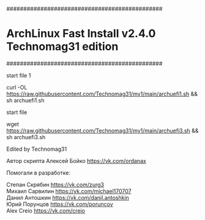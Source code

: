 ##############################################
# ArchLinux Fast Install v2.4.0 Technomag31 edition
##############################################

start file 1
 
curl -OL https://raw.githubusercontent.com/Technomag31/my1/main/archuefi1.sh && sh archuefi1.sh

start file 
 
wget https://raw.githubusercontent.com/Technomag31/my1/main/archuefi3.sh && sh archuefi3.sh




Edited by Technomag31

Автор скрипта Алексей Бойко https://vk.com/ordanax

Помогали в разработке: 

Степан Скрябин https://vk.com/zurg3  
Михаил Сарвилин https://vk.com/michael170707  
Данил Антошкин https://vk.com/danil.antoshkin  
Юрий Порунцов https://vk.com/poruncov  
Alex Creio https://vk.com/creio
